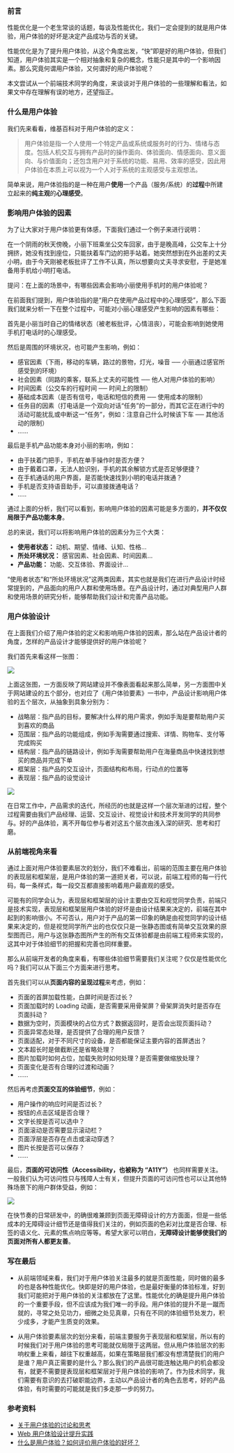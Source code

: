 ### 前言

性能优化是一个老生常谈的话题，每谈及性能优化，我们一定会提到的就是用户体验，用户体验的好坏是决定产品成功与否的关键。

性能优化是为了提升用户体验，从这个角度出发，“快”即是好的用户体验，但我们知道，用户体验其实是一个相对抽象和复杂的概念，性能只是其中的一个影响因素。那么究竟何谓用户体验，又何谓好的用户体验呢？

本文尝试从一个前端技术同学的角度，来谈谈对于用户体验的一些理解和看法，如果文中存在理解有误的地方，还望指正。

### 什么是用户体验

我们先来看看，维基百科对于用户体验的定义：

> 用户体验是指一个人使用一个特定产品或系统或服务时的行为、情绪与态度。包括人机交互与拥有产品时的操作面向、体验面向、情感面向、意义面向、与价值面向；还包含用户对于系统的功能、易用、效率的感受，因此用户体验在本质上可以视为一个人对于系统的主观感受与主观想法。

简单来说，用户体验指的是一种在用户**使用**一个产品（服务/系统）的**过程**中所建立起来的**纯主观**的**心理感受**。

### 影响用户体验的因素

为了让大家对于用户体验更有体感，下面我们通过一个例子来进行说明：

在一个阴雨的秋天傍晚，小丽下班乘坐公交车回家，由于是晚高峰，公交车上十分拥挤，她没有找到座位，只能扶着车门边的把手站着。她突然想到在外出差的丈夫小明，由于今天刚被老板批评了工作不认真，所以想要向丈夫寻求安慰，于是她准备用手机给小明打电话。

提问：在上面的场景中，有哪些因素会影响小丽使用手机时的用户体验呢？

在前面我们提到，用户体验指的是“用户在使用产品过程中的心理感受”，那么下面我们就来分析一下在整个过程中，可能对小丽心理感受产生影响的因素有哪些：

首先是小丽当时自己的情绪状态（被老板批评，心情沮丧），可能会影响到她使用手机打电话时的心理感受。

然后是周围的环境状况，也可能产生影响，例如：

- 感官因素（下雨，移动的车辆，路过的景物，灯光，噪音 ── 小丽通过感官所感受到的环境）
- 社会因素（同路的乘客，联系上丈夫的可能性 ── 他人对用户体验的影响）
- 时间因素（公交车的行程时间 ── 时间上的限制）
- 基础成本因素（是否有信号，电话和短信的费用 ── 使用成本的限制）
- 任务目的因素（打电话是一个双向对话“任务”的一部分，而其它正在进行中的活动可能扰乱或中断这一“任务”，例如：注意自己什么时候该下车 ── 其他活动的限制）
- ......

最后是手机产品功能本身对小丽的影响，例如：

- 由于扶着门把手，手机在单手操作时是否方便？
- 由于戴着口罩，无法人脸识别，手机的其余解锁方式是否足够便捷？
- 在手机通话的用户界面，是否能快速找到小明的电话并拨通？
- 手机是否支持语音助手，可以直接拨通电话？
- .....

通过上面的分析，我们可以看到，影响用户体验的因素可能是多方面的，**并不仅仅局限于产品功能本身**。

总的来说，我们可以将影响用户体验的因素分为三个大类：

- **使用者状态：** 动机、期望、情绪、认知、性格...
- **所处环境状况：** 感官因素、社会因素、时间因素...
- **产品功能：** 功能、交互体验、界面设计...

“使用者状态”和“所处环境状况”这两类因素，其实也就是我们在进行产品设计时经常提到的，产品面向的用户人群和使用场景。在产品设计时，通过对典型用户人群和使用场景的研究分析，能够帮助我们设计和完善产品功能。

### 用户体验设计

在上面我们介绍了用户体验的定义和影响用户体验的因素，那么站在产品设计者的角度，怎样的产品设计才能够提供好的用户体验呢？

我们首先来看这样一张图：

![](https://s3.bmp.ovh/imgs/2022/08/14/0e719f0a1446ff8b.png)

上面这张图，一方面反映了网站建设并不像表面看起来那么简单，另一方面图中关于网站建设的五个部分，也对应了《用户体验要素》一书中，产品设计影响用户体验的五个层次，从抽象到具象分别为：

- 战略层：指产品的目标，要解决什么样的用户需求，例如手淘是要帮助用户买到喜欢的商品
- 范围层：指产品的功能组成，例如手淘需要通过搜索、详情、购物车、支付等完成购买
- 结构层：指产品的链路设计，例如手淘需要帮助用户在海量商品中快速找到想买的商品并完成下单
- 框架层：指产品的交互设计，页面结构和布局，行动点的位置等
- 表现层：指产品的设觉设计

![](https://s3.bmp.ovh/imgs/2022/08/14/f018a604ac67bc99.png)

在日常工作中，产品需求的迭代，所经历的也就是这样一个层次渐进的过程，整个过程需要由我们产品经理、运营、交互设计、视觉设计和技术开发同学的共同参与。好的产品体验，离不开每位参与者对这五个层次由浅入深的研究、思考和打磨。

### 从前端视角来看

通过上面对用户体验要素层次的划分，我们不难看出，前端的范围主要在用户体验的表现层和框架层，是用户体验的第一道把关者，可以说，前端工程师的每一行代码，每一条样式，每一段交互都直接影响着用户最直观的感受。

可能有的同学会认为，表现层和框架层的设计主要由交互和视觉同学负责，前端只是技术实现，表现层和框架层用户体验的好坏是由设计结果来决定的，前端在其中起到的影响很小。不可否认，用户对于产品的第一印象的确是由视觉同学的设计结果来决定的，但是视觉同学所产出的也仅仅只是一张静态图或有简单交互效果的原型图而已，用户与这张静态图所产生的所有交互体验都是由前端工程师来实现的，这其中对于体验细节的把握和完善也同样重要。

那么从前端开发者的角度来看，有哪些体验细节需要我们关注呢？仅仅是性能优化吗？我们可以从下面三个方面来进行思考。

首先我们可以从**页面内容的呈现过程**来考虑，例如：

- 页面的首屏加载性能，白屏时间是否过长？
- 页面加载时的 Loading 动画，是否需要采用骨架屏？骨架屏消失时是否存在页面抖动？
- 数据为空时，页面模块的占位方式？数据返回时，是否会出现页面抖动？
- 页面异常态处理，是否提供了合理的用户反馈？
- 页面适配，对于不同尺寸的设备，是否都能保证主要内容的首屏透出？
- 文本超长时是做截断还是省略处理？
- 图片加载时如何占位，加载失败时如何处理？是否需要做缩放处理？
- 页面变化是否有合理的过渡和动画？
- ......

然后再考虑**页面交互的体验细节**，例如：

- 用户操作的响应时间是否过长？
- 按钮的点击区域是否合理？
- 文字长按是否可以选中？
- 页面滚动是否需要显示滚动栏？
- 页面浮层是否存在点击或滚动穿透？
- 图片长按是否可以保存？
- ......

最后，**页面的可访问性（Accessibility，也被称为 “A11Y”）** 也同样需要关注。一般我们认为可访问性只与残障人士有关，但提升页面的可访问性也可以让其他特殊场景下的用户群体受益，例如：

![](https://s3.bmp.ovh/imgs/2022/08/14/e699dc656a543081.png)

在快节奏的日常研发中，的确很难兼顾到页面无障碍设计的方方面面，但是一些低成本的无障碍设计细节还是值得我们关注的，例如页面的色彩对比度是否合理、标签的语义化、元素的焦点响应等等。希望大家可以明白，**无障碍设计能够使我们的页面对所有人都更友善**。

### 写在最后

- 从前端领域来看，我们对于用户体验关注最多的就是页面性能，同时做的最多的也是各种性能优化。快即是好的用户体验，也是最好衡量的体验标准，好到我们可能把对于用户体验的关注都放在了这里。性能优化的确是提升用户体验的一个重要手段，但不应该成为我们唯一的手段。用户体验的提升不是一蹴而就的，寻常之处见功力，细微之处见真章，只有在不同的体验细节处发力，积少成多，才能产生质变的效果。

- 从用户体验要素层次的划分来看，前端主要服务于表现层和框架层，所以有的时候我们对于用户体验的思考可能就仅局限于这两层。但从用户体验层次的影响权重上来看，越往下权重越高，如果在策略层我们都没有想清楚我们的用户是谁？用户真正需要的是什么？那么我们的产品很可能连触达用户的机会都没有，就更不需要提表现层和框架层对于用户体验的影响了。作为技术同学，我们需要有意识的去打破职能边界，主动以产品设计者的角色去思考，好的产品体验，有时需要的可能就是我们多走那一步的努力。

### 参考资料

- [关于用户体验的讨论和思考](https://tonydeng.github.io/2015/10/21/discussion-on-user-experience/)
- [Web 用户体验设计提升实践](https://juejin.cn/post/7028397095555956773#heading-0)
- [什么是用户体验？如何评价用户体验的好坏？](https://www.zhihu.com/question/19682869)
